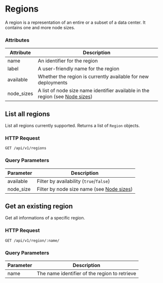 # Regions

A region is a representation of an entire or a subset of a data center.
It contains one and more node sizes.

### Attributes

Attribute | Description
--------- | -----------
name | An identifier for the region
label | A user-friendly name for the region
available | Whether the region is currently available for new deployments
node_sizes | A list of node size name identifier available in the region (see [Node sizes](/#node-sizes))

## List all regions

List all regions currently supported. Returns a list of `Region` objects.

### HTTP Request

`GET /api/v1/regions`

### Query Parameters

Parameter | Description
--------- | -----------
available | Filter by availability (`true`/`false`)
node_size | Filter by node size name (see [Node sizes](/#node-sizes))

## Get an existing region

Get all informations of a specific region.

### HTTP Request

`GET /api/v1/region/:name/`

### Query Parameters

Parameter | Description
--------- | -----------
name | The name identifier of the region to retrieve
